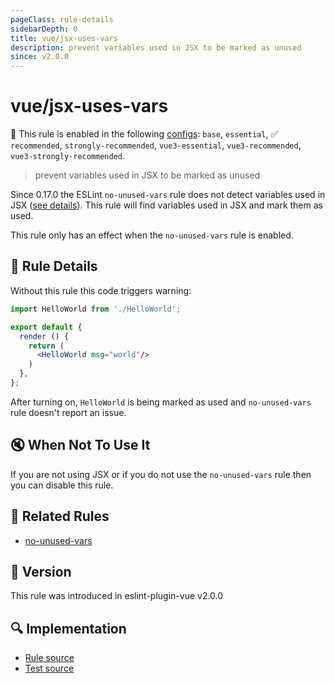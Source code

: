 ```yaml
---
pageClass: rule-details
sidebarDepth: 0
title: vue/jsx-uses-vars
description: prevent variables used in JSX to be marked as unused
since: v2.0.0
---
```

# vue/jsx-uses-vars

💼 This rule is enabled in the following [configs](https://eslint.vuejs.org/user-guide/#bundle-configurations): `base`, `essential`, ✅ `recommended`, `strongly-recommended`, `vue3-essential`, `vue3-recommended`, `vue3-strongly-recommended`.

<!-- end auto-generated rule header -->

> prevent variables used in JSX to be marked as unused

Since 0.17.0 the ESLint `no-unused-vars` rule does not detect variables used in JSX ([see details](https://eslint.org/blog/2015/03/eslint-0.17.0-released#changes-to-jsxreact-handling)).
This rule will find variables used in JSX and mark them as used.

This rule only has an effect when the `no-unused-vars` rule is enabled.

## :book: Rule Details

Without this rule this code triggers warning:

```jsx
import HelloWorld from './HelloWorld';

export default {
  render () {
    return (
      <HelloWorld msg="world"/>
    )
  },
};
```

After turning on, `HelloWorld` is being marked as used and `no-unused-vars` rule doesn't report an issue.

## :mute: When Not To Use It

If you are not using JSX or if you do not use the `no-unused-vars` rule then you can disable this rule.

## :couple: Related Rules

- [no-unused-vars](https://eslint.org/docs/rules/no-unused-vars)

## :rocket: Version

This rule was introduced in eslint-plugin-vue v2.0.0

## :mag: Implementation

- [Rule source](https://github.com/vuejs/eslint-plugin-vue/blob/master/lib/rules/jsx-uses-vars.js)
- [Test source](https://github.com/vuejs/eslint-plugin-vue/blob/master/tests/lib/rules/jsx-uses-vars.js)
